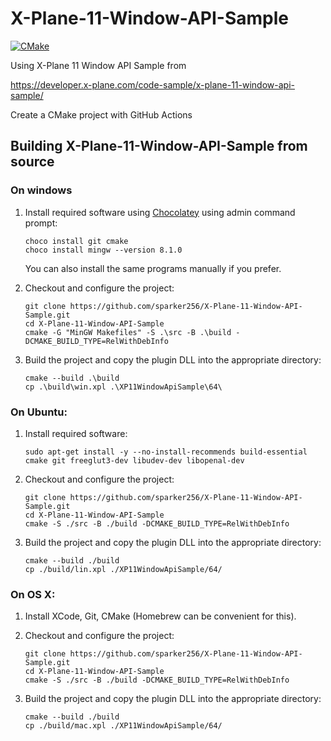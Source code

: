 # X-Plane-11-Window-API-Sample

[![CMake](https://github.com/sparker256/X-Plane-11-Window-API-Sample/actions/workflows/cmake.yml/badge.svg)](https://github.com/sparker256/X-Plane-11-Window-API-Sample/actions/workflows/cmake.yml)

Using X-Plane 11 Window API Sample from

https://developer.x-plane.com/code-sample/x-plane-11-window-api-sample/

Create a CMake project with GitHub Actions

## Building X-Plane-11-Window-API-Sample from source

### On windows

1.  Install required software using [Chocolatey](https://chocolatey.org/) using admin command prompt:

    ```
    choco install git cmake
    choco install mingw --version 8.1.0
    ```

    You can also install the same programs manually if you prefer.

2.  Checkout and configure the project:

    ```
    git clone https://github.com/sparker256/X-Plane-11-Window-API-Sample.git
    cd X-Plane-11-Window-API-Sample
    cmake -G "MinGW Makefiles" -S .\src -B .\build -DCMAKE_BUILD_TYPE=RelWithDebInfo
    ```

3.  Build the project and copy the plugin DLL into the appropriate directory:

    ```
    cmake --build .\build
    cp .\build\win.xpl .\XP11WindowApiSample\64\
    ```

### On Ubuntu:

1. Install required software:

   ```
   sudo apt-get install -y --no-install-recommends build-essential cmake git freeglut3-dev libudev-dev libopenal-dev

   ```

2. Checkout and configure the project:

   ```
   git clone https://github.com/sparker256/X-Plane-11-Window-API-Sample.git
   cd X-Plane-11-Window-API-Sample
   cmake -S ./src -B ./build -DCMAKE_BUILD_TYPE=RelWithDebInfo
   ```

3. Build the project and copy the plugin DLL into the appropriate directory:

   ```
   cmake --build ./build
   cp ./build/lin.xpl ./XP11WindowApiSample/64/
   ```

### On OS X:

1. Install XCode, Git, CMake (Homebrew can be convenient for this).

2. Checkout and configure the project:

   ```
   git clone https://github.com/sparker256/X-Plane-11-Window-API-Sample.git
   cd X-Plane-11-Window-API-Sample
   cmake -S ./src -B ./build -DCMAKE_BUILD_TYPE=RelWithDebInfo
   ```

3. Build the project and copy the plugin DLL into the appropriate directory:

   ```
   cmake --build ./build
   cp ./build/mac.xpl ./XP11WindowApiSample/64/
   ```
